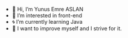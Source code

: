 - 🐬 Hi, I’m Yunus Emre ASLAN
- 🌊 I’m interested in front-end
- 🌀 I’m currently learning Java
- 🌌 I want to improve myself and I strive for it.

